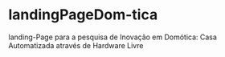 # landingPageDom-tica
landing-Page para a pesquisa de Inovação em Domótica: Casa Automatizada através de Hardware Livre
